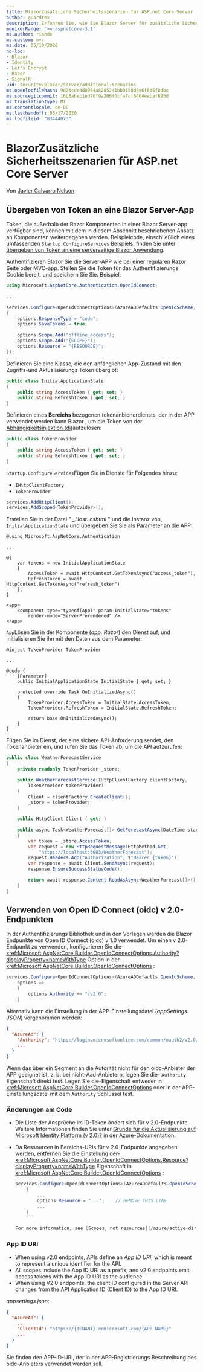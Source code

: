 ```yaml
---
title: BlazorZusätzliche Sicherheitsszenarien für ASP.net Core Server
author: guardrex
description: Erfahren Sie, wie Sie Blazor Server für zusätzliche Sicherheitsszenarien konfigurieren.
monikerRange: '>= aspnetcore-3.1'
ms.author: riande
ms.custom: mvc
ms.date: 05/19/2020
no-loc:
- Blazor
- Identity
- Let's Encrypt
- Razor
- SignalR
uid: security/blazor/server/additional-scenarios
ms.openlocfilehash: 9d26cde4d8964a8285241bb0158d8e6f8d5f8dbc
ms.sourcegitcommit: 16b3abec1ed70f9a206f0cfa7cf6404eebaf693d
ms.translationtype: MT
ms.contentlocale: de-DE
ms.lasthandoff: 05/17/2020
ms.locfileid: "83444073"
---
```

# <a name="aspnet-core-blazor-server-additional-security-scenarios"></a>BlazorZusätzliche Sicherheitsszenarien für ASP.net Core Server

Von [Javier Calvarro Nelson](https://github.com/javiercn)

## <a name="pass-tokens-to-a-blazor-server-app"></a>Übergeben von Token an eine Blazor Server-App

Token, die außerhalb der Razor Komponenten in einer Blazor Server-app verfügbar sind, können mit dem in diesem Abschnitt beschriebenen Ansatz an Komponenten weitergegeben werden. Beispielcode, einschließlich eines umfassenden `Startup.ConfigureServices` Beispiels, finden Sie unter [übergeben von Token an eine serverseitige Blazor Anwendung](https://github.com/javiercn/blazor-server-aad-sample).

Authentifizieren Blazor Sie die Server-APP wie bei einer regulären Razor Seite oder MVC-app. Stellen Sie die Token für das Authentifizierungs Cookie bereit, und speichern Sie Sie. Beispiel:

```csharp
using Microsoft.AspNetCore.Authentication.OpenIdConnect;

...

services.Configure<OpenIdConnectOptions>(AzureADDefaults.OpenIdScheme, options =>
{
    options.ResponseType = "code";
    options.SaveTokens = true;

    options.Scope.Add("offline_access");
    options.Scope.Add("{SCOPE}");
    options.Resource = "{RESOURCE}";
});
```

Definieren Sie eine Klasse, die den anfänglichen App-Zustand mit den Zugriffs-und Aktualisierungs Token übergibt:

```csharp
public class InitialApplicationState
{
    public string AccessToken { get; set; }
    public string RefreshToken { get; set; }
}
```

Definieren eines **Bereichs** bezogenen tokenanbienerdiensts, der in der APP verwendet werden kann Blazor , um die Token von der [Abhängigkeitsinjektion (di)](xref:blazor/dependency-injection)aufzulösen:

```csharp
public class TokenProvider
{
    public string AccessToken { get; set; }
    public string RefreshToken { get; set; }
}
```

`Startup.ConfigureServices`Fügen Sie in Dienste für Folgendes hinzu:

* `IHttpClientFactory`
* `TokenProvider`

```csharp
services.AddHttpClient();
services.AddScoped<TokenProvider>();
```

Erstellen Sie in der Datei " *_Host. cshtml* " und die Instanz von, `InitialApplicationState` und übergeben Sie Sie als Parameter an die APP:

```cshtml
@using Microsoft.AspNetCore.Authentication

...

@{
    var tokens = new InitialApplicationState
    {
        AccessToken = await HttpContext.GetTokenAsync("access_token"),
        RefreshToken = await HttpContext.GetTokenAsync("refresh_token")
    };
}

<app>
    <component type="typeof(App)" param-InitialState="tokens" 
        render-mode="ServerPrerendered" />
</app>
```

`App`Lösen Sie in der Komponente (*app. Razor*) den Dienst auf, und initialisieren Sie ihn mit den Daten aus dem Parameter:

```razor
@inject TokenProvider TokenProvider

...

@code {
    [Parameter]
    public InitialApplicationState InitialState { get; set; }

    protected override Task OnInitializedAsync()
    {
        TokenProvider.AccessToken = InitialState.AccessToken;
        TokenProvider.RefreshToken = InitialState.RefreshToken;

        return base.OnInitializedAsync();
    }
}
```

Fügen Sie im Dienst, der eine sichere API-Anforderung sendet, den Tokenanbieter ein, und rufen Sie das Token ab, um die API aufzurufen:

```csharp
public class WeatherForecastService
{
    private readonly TokenProvider _store;

    public WeatherForecastService(IHttpClientFactory clientFactory, 
        TokenProvider tokenProvider)
    {
        Client = clientFactory.CreateClient();
        _store = tokenProvider;
    }

    public HttpClient Client { get; }

    public async Task<WeatherForecast[]> GetForecastAsync(DateTime startDate)
    {
        var token = _store.AccessToken;
        var request = new HttpRequestMessage(HttpMethod.Get, 
            "https://localhost:5003/WeatherForecast");
        request.Headers.Add("Authorization", $"Bearer {token}");
        var response = await Client.SendAsync(request);
        response.EnsureSuccessStatusCode();

        return await response.Content.ReadAsAsync<WeatherForecast[]>();
    }
}
```

## <a name="use-open-id-connect-oidc-v20-endpoints"></a>Verwenden von Open ID Connect (oidc) v 2.0-Endpunkten

In der Authentifizierungs Bibliothek und in den Vorlagen werden die Blazor Endpunkte von Open ID Connect (oidc) v 1.0 verwendet. Um einen v 2.0-Endpunkt zu verwenden, konfigurieren Sie die- <xref:Microsoft.AspNetCore.Builder.OpenIdConnectOptions.Authority?displayProperty=nameWithType> Option in der <xref:Microsoft.AspNetCore.Builder.OpenIdConnectOptions> :

```csharp
services.Configure<OpenIdConnectOptions>(AzureADDefaults.OpenIdScheme, 
    options =>
    {
        options.Authority += "/v2.0";
    }
```

Alternativ kann die Einstellung in der APP-Einstellungsdatei (*appSettings. JSON*) vorgenommen werden:

```json
{
  "AzureAd": {
    "Authority": "https://login.microsoftonline.com/common/oauth2/v2.0/",
    ...
  }
}
```

Wenn das über ein Segment an die Autorität nicht für den oidc-Anbieter der APP geeignet ist, z. b. bei nicht-Aad-Anbietern, legen Sie die- `Authority` Eigenschaft direkt fest. Legen Sie die-Eigenschaft entweder in <xref:Microsoft.AspNetCore.Builder.OpenIdConnectOptions> oder in der APP-Einstellungsdatei mit dem `Authority` Schlüssel fest.

### <a name="code-changes"></a>Änderungen am Code

* Die Liste der Ansprüche im ID-Token ändert sich für v 2.0-Endpunkte. Weitere Informationen finden Sie unter [Gründe für die Aktualisierung auf Microsoft Identity Platform (v 2.0)?](/azure/active-directory/azuread-dev/azure-ad-endpoint-comparison) in der Azure-Dokumentation.
* Da Ressourcen in Bereichs-URIs für v 2.0-Endpunkte angegeben werden, entfernen Sie die Einstellung der- <xref:Microsoft.AspNetCore.Builder.OpenIdConnectOptions.Resource?displayProperty=nameWithType> Eigenschaft in <xref:Microsoft.AspNetCore.Builder.OpenIdConnectOptions> :

  ```csharp
  services.Configure<OpenIdConnectOptions>(AzureADDefaults.OpenIdScheme, options => 
      {
          ...
          options.Resource = "...";    // REMOVE THIS LINE
          ...
      }
      ```

  For more information, see [Scopes, not resources](/azure/active-directory/azuread-dev/azure-ad-endpoint-comparison#scopes-not-resources) in the Azure documentation.

### App ID URI

* When using v2.0 endpoints, APIs define an *App ID URI*, which is meant to represent a unique identifier for the API.
* All scopes include the App ID URI as a prefix, and v2.0 endpoints emit access tokens with the App ID URI as the audience.
* When using V2.0 endpoints, the client ID configured in the Server API changes from the API Application ID (Client ID) to the App ID URI.

*appsettings.json*:

```json
{
  "AzureAd": {
    ...
    "ClientId": "https://{TENANT}.onmicrosoft.com/{APP NAME}"
    ...
  }
}
```

Sie finden den APP-ID-URI, der in der APP-Registrierungs Beschreibung des oidc-Anbieters verwendet werden soll.
